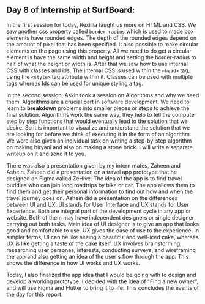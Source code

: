 ## Day 8 of Internship at SurfBoard:

In the first session for today, Rexillia taught us more on HTML and CSS. We saw another css property called `border-radius` which is used to made box elements have rounded edges. The depth of the rounded edges depend on the amount of pixel that has been specified. It also possible to make circular elements on the page using this property. All we need to do get a circular element is have the same width and height and setting the border-radius to half of what the height or width is. After that we saw how to use internal CSS with classes and ids. The internal CSS is used within the `<head>` tag, using the `<style>` tag attribute within it. Classes can be used with multiple tags whereas Ids can be used for unique styling a tag. 

In the second session, Askin took a session on Algorithms and why we need them. Algorithms are a crucial part in software development. We need to learn to **breakdown** problems into smaller pieces or steps to achieve the final solution. Algorithms work the same way, they help to tell the computer step by step functions that would eventually lead to the solution that we desire. So it is important to visualize and understand the solution that we are looking for before we think of executing it in the form of an algorithm. We were also given an individual task on writing a step-by-step algorithm on making biryani and also on making a stone brick. I will write a separate writeup on it and send it to you.

There was also a presentation given by my intern mates, Zaheen and Ashein. Zaheen did a presentation on a travel app prototype that he designed on Figma called ZeHive. The idea of the app is to find travel buddies who can join long roadtrips by bike or car. The app allows them to find them and get their personal information to find out how and when the travel journey goes on. 
Ashein did a presentation on the differences between UI and UX. UI stands for User Interface and UX stands for User Experience. Both are integral part of the development cycle in any app or website. Both of them may have independent designers or single designer carrying out both tasks. Main idea of UI designer is to give an app that looks good and comfortable to use. UX gives the ease of use to the experience. In simpler terms, UI can be like seeing a beautiful and well-iced cake, whereas UX is like getting a taste of the cake itself. UX involves brainstorming, researching user personas, interests, conducting surveys, and wireframing the app and also getting an idea of the user's flow through the app. This shows the difference in how UI works and UX works.

Today, I also finalized the app idea that I would be going with to design and develop a working prototype. I decided with the idea of "Find a new owner", and will use Figma and Flutter to bring it to life. This concludes the events of the day for this report. 
